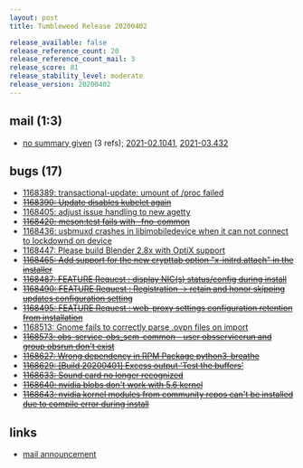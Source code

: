 ```yaml
---
layout: post
title: Tumbleweed Release 20200402

release_available: false
release_reference_count: 20
release_reference_count_mail: 3
release_score: 81
release_stability_level: moderate
release_version: 20200402
---
```


## mail (1:3)

- [no summary given](https://github.com/boombatower/tumbleweed-review/issues/10) (3 refs); [2021-02.1041](https://github.com/boombatower/tumbleweed-review/issues/10), [2021-03.432](https://github.com/boombatower/tumbleweed-review/issues/10)

## bugs (17)

<!--more-->

- [1168389: transactional-update: umount of /proc failed](https://bugzilla.opensuse.org/show_bug.cgi?id=1168389)
- ~~[1168390: Update disables kubelet again](https://bugzilla.opensuse.org/show_bug.cgi?id=1168390)~~
- [1168405: adjust issue handling to new agetty](https://bugzilla.opensuse.org/show_bug.cgi?id=1168405)
- ~~[1168420: meson:test fails with -fno-common](https://bugzilla.opensuse.org/show_bug.cgi?id=1168420)~~
- [1168436: usbmuxd crashes in libimobiledevice when it can not connect to lockdownd on device](https://bugzilla.opensuse.org/show_bug.cgi?id=1168436)
- [1168447: Please build Blender 2.8x with OptiX support](https://bugzilla.opensuse.org/show_bug.cgi?id=1168447)
- ~~[1168465: Add support for the new crypttab option "x-initrd.attach" in the installer](https://bugzilla.opensuse.org/show_bug.cgi?id=1168465)~~
- ~~[1168487: FEATURE Request : display NIC(s) status/config during install](https://bugzilla.opensuse.org/show_bug.cgi?id=1168487)~~
- ~~[1168490: FEATURE Request : Registration -> retain and honor skipping updates configuration setting](https://bugzilla.opensuse.org/show_bug.cgi?id=1168490)~~
- ~~[1168495: FEATURE Request : web-proxy settings  configuration retention from installation](https://bugzilla.opensuse.org/show_bug.cgi?id=1168495)~~
- [1168513: Gnome fails to correctly parse .ovpn files on import](https://bugzilla.opensuse.org/show_bug.cgi?id=1168513)
- ~~[1168573: obs-service-obs_scm-common - user obsservicerun and group obsrun don't exist](https://bugzilla.opensuse.org/show_bug.cgi?id=1168573)~~
- ~~[1168627: Wrong dependency in RPM Package python3-breathe](https://bugzilla.opensuse.org/show_bug.cgi?id=1168627)~~
- ~~[1168629: \[Build 20200401\] Excess output 'Test the buffers'](https://bugzilla.opensuse.org/show_bug.cgi?id=1168629)~~
- ~~[1168633: Sound card no longer recognized](https://bugzilla.opensuse.org/show_bug.cgi?id=1168633)~~
- ~~[1168640: nvidia blobs don't work with 5.6 kernel](https://bugzilla.opensuse.org/show_bug.cgi?id=1168640)~~
- ~~[1168643: nvidia kernel modules from community repos can't be installed due to compile error during install](https://bugzilla.opensuse.org/show_bug.cgi?id=1168643)~~



## links

- [mail announcement](https://github.com/boombatower/tumbleweed-review/issues/10)
